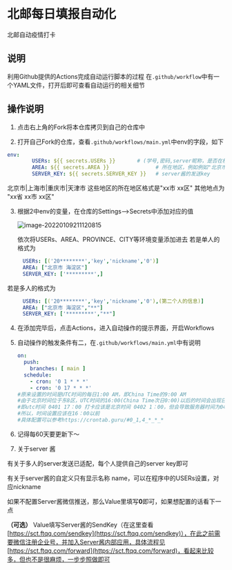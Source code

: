 

# 北邮每日填报自动化

北邮自动疫情打卡

## 说明
利用Github提供的Actions完成自动运行脚本的过程
在`.github/workflow`中有一个YAML文件，打开后即可查看自动运行的相关细节

## 操作说明
1. 点击右上角的Fork将本仓库拷贝到自己的仓库中

2. 打开自己Fork的仓库，查看`.github/workflows/main.yml`中env的字段，如下

  ``` yaml
  env:
          USERs: ${{ secrets.USERs }}       # (学号,密码,server昵称，是否在校) # 是否在校，填"1"表示在校，"0"表示不在
          AREA: ${{ secrets.AREA }}               # 所在地区，例如例如"北京市 海淀区" 或 "xx省 xx市 xx区"
          SERVER_KEY: ${{ secrets.SERVER_KEY }}   # server酱的发送key
  ```
  
  北京市|上海市|重庆市|天津市 这些地区的所在地区格式是"xx市 xx区"
  其他地点为 "xx省 xx市 xx区"

3. 根据2中env的变量，在仓库的Settings-->Secrets中添加对应的值

   ![image-20220109211120815](https://images.xiaoniuren666.com/img/image-20220109211120815.png)

   依次将USERs、AREA、PROVINCE、CITY等环境变量添加进去
   若是单人的格式为
   
  ``` yaml
       USERs: [('20********','key','nickname','0')]
       AREA: ["北京市 海淀区"]
       SERVER_KEY: ['*********',]
  ```
   
   若是多人的格式为

  ``` yaml
       USERs: [('20********','key','nickname','0'),(第二个人的信息)]
       AREA: ["北京市 海淀区","**"]
       SERVER_KEY: ['*********',"**"]
  ```
  
4. 在添加完毕后，点击Actions，进入自动操作的提示界面，开启Workflows

5. 自动操作的触发条件有二，在`.github/workflows/main.yml`中有说明

   ``` yaml
   on:
     push:
       branches: [ main ]
     schedule:
       - cron: '0 1 * * *'
       - cron: '0 17 * * *'
   #原来设置的时间是UTC时间的每日1:00 AM，即China Time的9:00 AM
   #由于北京时间位于东8区，UTC时间的16:00(China Time次日0:00)以后的时间会出现日期不匹配的情况
   #即utc时间 0401 17：00 打卡应该是北京时间 0402 1：00，但会导致服务器时间为0401，日期出现问题
   #所以，时间设置应该在16：00以前
   #具体配置可以参考https://crontab.guru/#0_1,4_*_*_*
   ```

6. 记得每60天要更新下～

7. 关于server 酱

  有关于多人的server发送已适配，每个人提供自己的server key即可
  
  有关于server酱的自定义只有显示名称 name，可以在程序中的USERs设置，对应nickname

  如果不配置Server酱微信推送，那么Value里填写**0**即可，如果想配置的话看下一点

  **（可选）** Value填写Server酱的SendKey（在这里查看 [https://sct.ftqq.com/sendkey](https://sct.ftqq.com/sendkey)），在此之前需要微信注册企业号，并加入Server酱内部应用，具体流程见 [https://sct.ftqq.com/forward](https://sct.ftqq.com/forward)，看起来比较多，但也不是很麻烦，一步步照做即可
